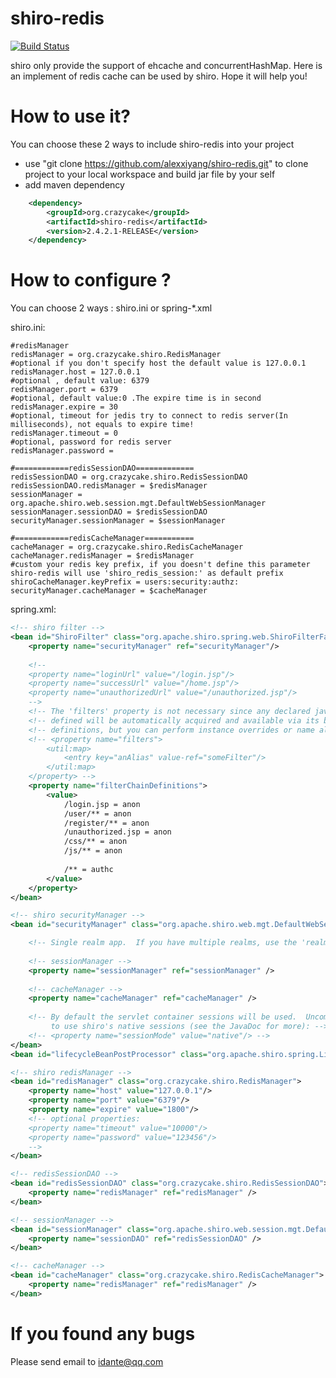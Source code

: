 # shiro-redis

[![Build Status](https://travis-ci.org/alexxiyang/shiro-redis.svg?branch=master)](https://travis-ci.org/alexxiyang/shiro-redis)


shiro only provide the support of ehcache and concurrentHashMap. Here is an implement of redis cache can be used by shiro. Hope it will help you!

How to use it?
===========

You can choose these 2 ways to include shiro-redis into your project
* use "git clone https://github.com/alexxiyang/shiro-redis.git" to clone project to your local workspace and build jar file by your self
* add maven dependency 

```xml
    <dependency>
  		<groupId>org.crazycake</groupId>
  		<artifactId>shiro-redis</artifactId>
  		<version>2.4.2.1-RELEASE</version>
  	</dependency>
```

How to configure ?
===========
You can choose 2 ways : shiro.ini or spring-*.xml

shiro.ini:

```properties
#redisManager
redisManager = org.crazycake.shiro.RedisManager
#optional if you don't specify host the default value is 127.0.0.1
redisManager.host = 127.0.0.1
#optional , default value: 6379
redisManager.port = 6379
#optional, default value:0 .The expire time is in second
redisManager.expire = 30
#optional, timeout for jedis try to connect to redis server(In milliseconds), not equals to expire time! 
redisManager.timeout = 0
#optional, password for redis server
redisManager.password = 

#============redisSessionDAO=============
redisSessionDAO = org.crazycake.shiro.RedisSessionDAO
redisSessionDAO.redisManager = $redisManager
sessionManager = org.apache.shiro.web.session.mgt.DefaultWebSessionManager
sessionManager.sessionDAO = $redisSessionDAO
securityManager.sessionManager = $sessionManager

#============redisCacheManager===========
cacheManager = org.crazycake.shiro.RedisCacheManager
cacheManager.redisManager = $redisManager
#custom your redis key prefix, if you doesn't define this parameter shiro-redis will use 'shiro_redis_session:' as default prefix
shiroCacheManager.keyPrefix = users:security:authz:
securityManager.cacheManager = $cacheManager
```

spring.xml:
```xml
<!-- shiro filter -->
<bean id="ShiroFilter" class="org.apache.shiro.spring.web.ShiroFilterFactoryBean">
	<property name="securityManager" ref="securityManager"/>
	
	<!--
	<property name="loginUrl" value="/login.jsp"/>
	<property name="successUrl" value="/home.jsp"/>  
	<property name="unauthorizedUrl" value="/unauthorized.jsp"/>
	-->
	<!-- The 'filters' property is not necessary since any declared javax.servlet.Filter bean  -->
	<!-- defined will be automatically acquired and available via its beanName in chain        -->
	<!-- definitions, but you can perform instance overrides or name aliases here if you like: -->
	<!-- <property name="filters">
		<util:map>
			<entry key="anAlias" value-ref="someFilter"/>
		</util:map>
	</property> -->
	<property name="filterChainDefinitions">
		<value>
			/login.jsp = anon
			/user/** = anon
			/register/** = anon
			/unauthorized.jsp = anon
			/css/** = anon
			/js/** = anon
			
			/** = authc
		</value>
	</property>
</bean>

<!-- shiro securityManager -->
<bean id="securityManager" class="org.apache.shiro.web.mgt.DefaultWebSecurityManager">

	<!-- Single realm app.  If you have multiple realms, use the 'realms' property instead. -->
	
	<!-- sessionManager -->
	<property name="sessionManager" ref="sessionManager" />
	
	<!-- cacheManager -->
	<property name="cacheManager" ref="cacheManager" />
	
	<!-- By default the servlet container sessions will be used.  Uncomment this line
		 to use shiro's native sessions (see the JavaDoc for more): -->
	<!-- <property name="sessionMode" value="native"/> -->
</bean>
<bean id="lifecycleBeanPostProcessor" class="org.apache.shiro.spring.LifecycleBeanPostProcessor"/>	

<!-- shiro redisManager -->
<bean id="redisManager" class="org.crazycake.shiro.RedisManager">
	<property name="host" value="127.0.0.1"/>
	<property name="port" value="6379"/>
	<property name="expire" value="1800"/>
	<!-- optional properties:
	<property name="timeout" value="10000"/>
	<property name="password" value="123456"/>
	-->
</bean>

<!-- redisSessionDAO -->
<bean id="redisSessionDAO" class="org.crazycake.shiro.RedisSessionDAO">
	<property name="redisManager" ref="redisManager" />
</bean>

<!-- sessionManager -->
<bean id="sessionManager" class="org.apache.shiro.web.session.mgt.DefaultWebSessionManager">
	<property name="sessionDAO" ref="redisSessionDAO" />
</bean>

<!-- cacheManager -->
<bean id="cacheManager" class="org.crazycake.shiro.RedisCacheManager">
	<property name="redisManager" ref="redisManager" />
</bean>
```

If you found any bugs
===========

Please send email to idante@qq.com
